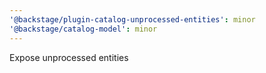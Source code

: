 ```yaml
---
'@backstage/plugin-catalog-unprocessed-entities': minor
'@backstage/catalog-model': minor
---
```


Expose unprocessed entities
